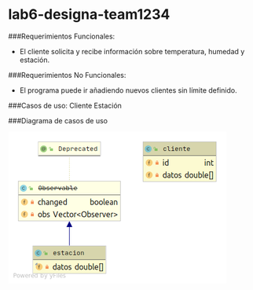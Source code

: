 # lab6-designa-team1234

###Requerimientos Funcionales:
- El cliente solicita y recibe información sobre temperatura, humedad y estación.

###Requerimientos No Funcionales:
- El programa puede ir añadiendo nuevos clientes sin límite definido.  

###Casos de uso:
Cliente
Estación

###Diagrama de casos de uso

![message](/cliente.png)



